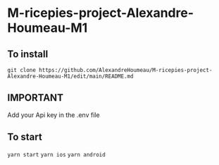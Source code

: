 # M-ricepies-project-Alexandre-Houmeau-M1

## To install
```git clone https://github.com/AlexandreHoumeau/M-ricepies-project-Alexandre-Houmeau-M1/edit/main/README.md```

## IMPORTANT
Add your Api key in the .env file 

## To start
```yarn start```
```yarn ios```
```yarn android```

